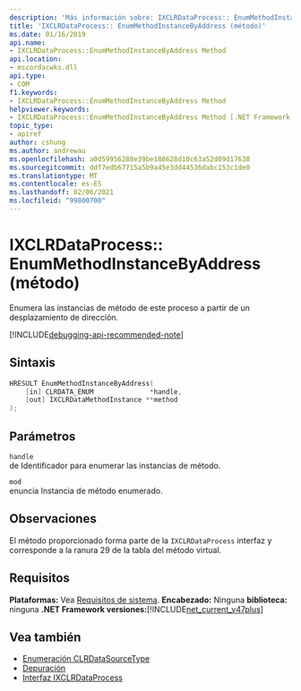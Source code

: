 ```yaml
---
description: 'Más información sobre: IXCLRDataProcess:: EnumMethodInstanceByAddress (método)'
title: 'IXCLRDataProcess:: EnumMethodInstanceByAddress (método)'
ms.date: 01/16/2019
api.name:
- IXCLRDataProcess::EnumMethodInstanceByAddress Method
api.location:
- mscordacwks.dll
api.type:
- COM
f1.keywords:
- IXCLRDataProcess::EnumMethodInstanceByAddress Method
helpviewer.keywords:
- IXCLRDataProcess::EnumMethodInstanceByAddress Method [.NET Framework debugging]
topic_type:
- apiref
author: cshung
ms.author: andrewau
ms.openlocfilehash: a0d59956288e39be188628d10c63a52d09d17638
ms.sourcegitcommit: ddf7edb67715a5b9a45e3dd44536dabc153c1de0
ms.translationtype: MT
ms.contentlocale: es-ES
ms.lasthandoff: 02/06/2021
ms.locfileid: "99800700"
---
```

# <a name="ixclrdataprocessenummethodinstancebyaddress-method"></a>IXCLRDataProcess:: EnumMethodInstanceByAddress (método)

Enumera las instancias de método de este proceso a partir de un desplazamiento de dirección.

[!INCLUDE[debugging-api-recommended-note](../../../../includes/debugging-api-recommended-note.md)]

## <a name="syntax"></a>Sintaxis

```cpp
HRESULT EnumMethodInstanceByAddress(
    [in] CLRDATA_ENUM              *handle,
    [out] IXCLRDataMethodInstance **method
);
```

## <a name="parameters"></a>Parámetros

`handle`\
de Identificador para enumerar las instancias de método.

`mod`\
enuncia Instancia de método enumerado.

## <a name="remarks"></a>Observaciones

El método proporcionado forma parte de la `IXCLRDataProcess` interfaz y corresponde a la ranura 29 de la tabla del método virtual.

## <a name="requirements"></a>Requisitos

**Plataformas:** Vea [Requisitos de sistema](../../get-started/system-requirements.md).
**Encabezado:** Ninguna **biblioteca:** ninguna **.NET Framework versiones:**[!INCLUDE[net_current_v47plus](../../../../includes/net-current-v47plus.md)]

## <a name="see-also"></a>Vea también

- [Enumeración CLRDataSourceType](clrdatasourcetype-enumeration.md)
- [Depuración](index.md)
- [Interfaz IXCLRDataProcess](ixclrdataprocess-interface.md)
